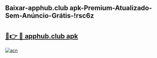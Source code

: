 
## Baixar-apphub.club apk-Premium-Atualizado-Sem-Anúncio-Grátis-!rsc6z

# <h2><a href="https://andorid.site?title=apphub.club_apk&ref=27">🔗👉 🔴 apphub.club apk</a></h2>

[![acn](https://github.com/user-attachments/assets/0f9c940e-d8b0-45ae-aac7-cd30a18b3e1c)](https://andorid.site?title=apphub.club_apk&ref=27)

